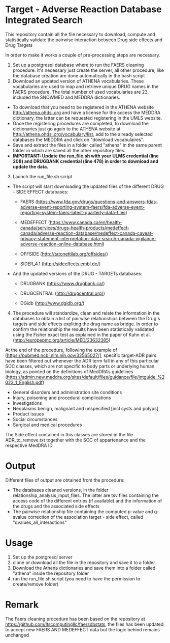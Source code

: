 # Target - Adverse Reaction Database Integrated Search
This repository contain all the file necessary to download, compute and statistically validate the pairwise interaction 
between Drug side effects and Drug Targets

In order to make it works a couple of pre-processing steps are necessary.
1) Set up a postgresql database where to run the FAERS cleaning procedure. It's necessary just create the server, all 
   other procedure, like the database creation are done automatically in the bash script
2) Download an updated version of ATHENA vocabularies. These vocabularies are used to map and retrieve unique DRUG 
   names in the FAERS procedure. The total number of used vocabularies are 23, included the SNOWMED and MEDDRA 
   dictionaries.
  - To download that you need to be registered in the ATHENA website http://athena.ohdsi.org and have a license for the 
    access the MEDDRA dictionary, the latter can be requested registering in the UMLS website.
  - Once the registering procedures are completed, to download the dictionaries  just go again to the ATHENA website 
    at http://athena.ohdsi.org/vocabulary/list, add to the already selected databases the MEDDRA and click on "download 
    vocabulaires".
  - Save and extract the files in a folder called "athena" in the same parent folder in which are saved all the other 
    repository files.
  - **IMPORTANT: Update the run_file.sh with your ULMS credential (line 208) and DRUGBANK credential (line 478) in order
    to download and update the data.**  
3) Launch the run_file.sh script
  - The script will start downloading the updated files of the different DRUG - SIDE EFFECT databases:
  
      - FAERS (https://www.fda.gov/drugs/questions-and-answers-fdas-adverse-event-reporting-system-faers/fda-adverse-event-reporting-system-faers-latest-quarterly-data-files)
      
      - MEDEFFECT (https://www.canada.ca/en/health-canada/services/drugs-health-products/medeffect-canada/adverse-reaction-database/medeffect-canada-caveat-privacy-statement-interpretation-data-search-canada-vigilance-adverse-reaction-online-database.html)
      
      - OFFSIDE (http://tatonettilab.org/offsides/)
      
      - SIDER_4.1 (http://sideeffects.embl.de/)
      
  - And the updated versions of the DRUG - TARGETs databases:
  
      - DRUGBANK (https://www.drugbank.ca/)
      
      - DRUGCENTRAL (http://drugcentral.org/)
      
      - DGidb (http://www.dgidb.org/)

4) The procedure will standardize, clean and relate the information in the databases to obtain a list of pairwise 
   relationships between the Drug's targets and side effects expliting the drug name as bridge.
In order to confirm the relationship the results have been statistically validated using the Fisher exact test as 
   explained in the paper of Kuhn et al. (http://europepmc.org/article/MED/23632385)

At the end of the procedure, following the example of [https://pubmed.ncbi.nlm.nih.gov/32565027/], specific target-ADR 
pairs have been filtered out whenever the ADR term fall in any of this particular SOC classes, which are not specific to
body parts or underlying human biology, as pointed on the definitions of MedDRA’s guidelines
(https://admin.new.meddra.org/sites/default/files/guidance/file/intguide_%2023_1_English.pdf)
  - General disorders and administration site conditions
  - Injury, poisoning and procedural complications
  - Investigations
  - Neoplasms benign, malignant and unspecified [incl cysts and polyps]
  - Product issues
  - Social circumstances
  - Surgical and medical procedures
  
The Side effect contained in this classes are stored in the file ADR_to_remove.txt together with the SOC of 
appartenance and the respective MedDRA ID 


# Output
Different files of output are obtained from the procedure:
  - The databases cleaned versions, in the folder relationship_analysis_input_files. The latter are tsv files containing
    the access code of the different entries (if available) and the information of the drugs and the associated side 
    effects 
  - The pairwise relationship file containing the computed p-value and q-avalue correction of the association target - 
    side effect, called "qvalues_all_interactions"

# Usage
1) Set up the postgresql server
2) clone or download all the file in the repository and save it to a folder
3) Download the Athena dictionaries and save them into a folder called "athena" inside the repository folder
4) run the run_file.sh script (you need to have the permission to create/remove folder)

# Remark
The Faers cleaning procedure has been based on the repository at https://github.com/ltscomputingllc/faersdbstats, 
the files has been updated to accept new FAERS AND MEDEFFECT data but the logic behind remains unchanged
